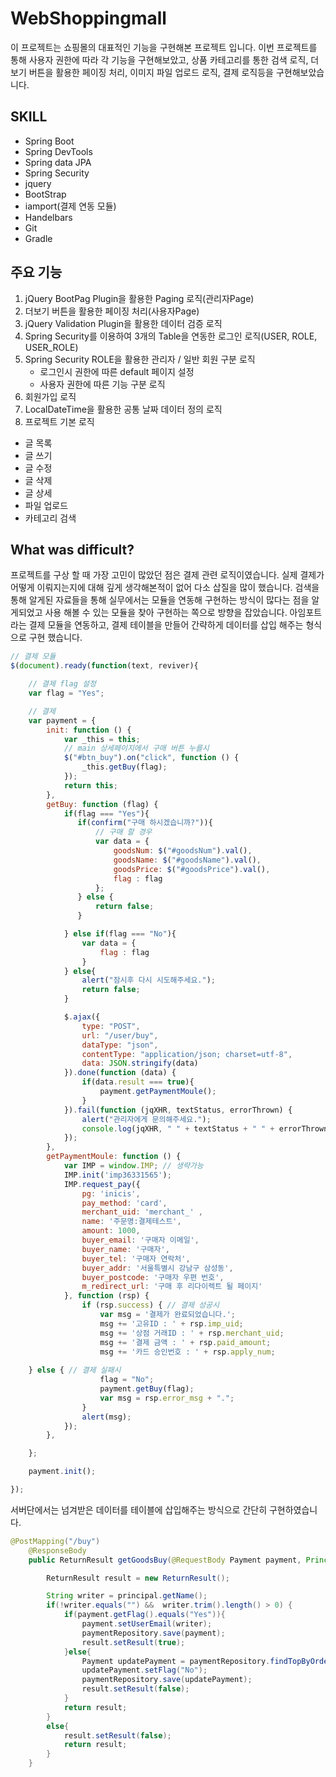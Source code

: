 # WebShoppingmall

이 프로젝트는 쇼핑몰의 대표적인 기능을 구현해본 프로젝트 입니다.
이번 프로젝트를 통해 사용자 권한에 따라 각 기능을 구현해보았고,
상품 카테고리를 통한 검색 로직, 더보기 버튼을 활용한 페이징 처리,
이미지 파일 업로드 로직, 결제 로직등을 구현해보았습니다.

##  SKILL
- Spring Boot
- Spring DevTools
- Spring data JPA
- Spring Security
- jquery
- BootStrap
- iamport(결제 연동 모듈)
- Handelbars
- Git
- Gradle

## 주요 기능

1. jQuery BootPag Plugin을 활용한 Paging 로직(관리자Page)
2. 더보기 버튼을 활용한 페이징 처리(사용자Page)
2. jQuery Validation Plugin을 활용한 데이터 검증 로직
2. Spring Security를 이용하여 3개의 Table을 연동한 로그인 로직(USER, ROLE, USER_ROLE)
3. Spring Security ROLE을 활용한 관리자 / 일반 회원 구분 로직
	- 로그인시 권한에 따른 default 페이지 설정
	- 사용자 권한에 따른 기능 구분 로직
3. 회원가입 로직
4. LocalDateTime을 활용한 공통 날짜 데이터 정의 로직
5. 프로젝트 기본 로직
- 글 목록
- 글 쓰기
- 글 수정
- 글 삭제
- 글 상세
- 파일 업로드
- 카테고리 검색

## What was difficult?
프로젝트를 구상 할 때 가장 고민이 많았던 점은 결제 관련 로직이였습니다.
실제 결제가 어떻게 이뤄지는지에 대해 깊게 생각해본적이 없어 다소 삽질을 많이 했습니다.
검색을 통해 알게된 자료들을 통해 실무에서는 모듈을 연동해 구현하는 방식이 많다는 점을 알게되었고
사용 해볼 수 있는 모듈을 찾아 구현하는 쪽으로 방향을 잡았습니다.
아임포트라는 결제 모듈을 연동하고, 결제 테이블을 만들어 간략하게 데이터를 삽입 해주는 형식으로 구현 했습니다.

```javascript
// 결제 모듈
$(document).ready(function(text, reviver){

    // 결제 flag 설정
    var flag = "Yes";

    // 결제
    var payment = {
        init: function () {
            var _this = this;
            // main 상세페이지에서 구매 버튼 누를시
            $("#btn_buy").on("click", function () {
                _this.getBuy(flag);
            });
            return this;
        },
        getBuy: function (flag) {
            if(flag === "Yes"){
               if(confirm("구매 하시겠습니까?")){
                   // 구매 할 경우
                   var data = {
                       goodsNum: $("#goodsNum").val(),
                       goodsName: $("#goodsName").val(),
                       goodsPrice: $("#goodsPrice").val(),
                       flag : flag
                   };
               } else {
                   return false;
               }

            } else if(flag === "No"){
                var data = {
                    flag : flag
                }
            } else{
                alert("잠시후 다시 시도해주세요.");
                return false;
            }

            $.ajax({
                type: "POST",
                url: "/user/buy",
                dataType: "json",
                contentType: "application/json; charset=utf-8",
                data: JSON.stringify(data)
            }).done(function (data) {
                if(data.result === true){
                    payment.getPaymentMoule();
                }
            }).fail(function (jqXHR, textStatus, errorThrown) {
                alert("관리자에게 문의해주세요.");
                console.log(jqXHR, " " + textStatus + " " + errorThrown + " ");
            });
        },
        getPaymentMoule: function () {
            var IMP = window.IMP; // 생략가능
            IMP.init('imp36331565');
            IMP.request_pay({
                pg: 'inicis',
                pay_method: 'card',
                merchant_uid: 'merchant_' ,
                name: '주문명:결제테스트',
                amount: 1000,
                buyer_email: '구매자 이메일',
                buyer_name: '구매자',
                buyer_tel: '구매자 연락처',
                buyer_addr: '서울특별시 강남구 삼성동',
                buyer_postcode: '구매자 우편 번호',
                m_redirect_url: '구매 후 리다이렉트 될 페이지'
            }, function (rsp) {
                if (rsp.success) { // 결제 성공시
                    var msg = '결제가 완료되었습니다.';
                    msg += '고유ID : ' + rsp.imp_uid;
                    msg += '상점 거래ID : ' + rsp.merchant_uid;
                    msg += '결제 금액 : ' + rsp.paid_amount;
                    msg += '카드 승인번호 : ' + rsp.apply_num;
					
	} else { // 결제 실패시
                    flag = "No";
                    payment.getBuy(flag);
                    var msg = rsp.error_msg + ".";
                }
                alert(msg);
            });
        },

    };

    payment.init();

});
```

서버단에서는 넘겨받은 데이터를 테이블에 삽입해주는 방식으로 간단히 구현하였습니다.

```java
@PostMapping("/buy")
    @ResponseBody
    public ReturnResult getGoodsBuy(@RequestBody Payment payment, Principal principal) throws Exception {

        ReturnResult result = new ReturnResult();

        String writer = principal.getName();
        if(!writer.equals("") &&  writer.trim().length() > 0) {
            if(payment.getFlag().equals("Yes")){
                payment.setUserEmail(writer);
                paymentRepository.save(payment);
                result.setResult(true);
            }else{
                Payment updatePayment = paymentRepository.findTopByOrderByPaymentNumDesc();
                updatePayment.setFlag("No");
                paymentRepository.save(updatePayment);
                result.setResult(false);
            }
            return result;
        }
        else{
            result.setResult(false);
            return result;
        }
    }

```

